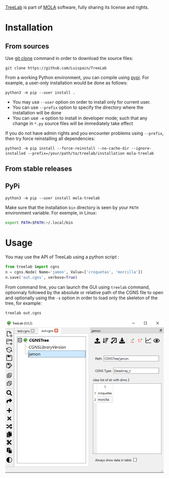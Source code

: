 [TreeLab](https://github.com/Luispain/treelab) is part of [MOLA](https://github.com/onera/MOLA) software, fully sharing its license and rights. 

Installation
============

From sources
------------

Use [git clone](https://docs.github.com/en/repositories/creating-and-managing-repositories/cloning-a-repository) command in order to download the source files:
```
git clone https://github.com/Luispain/TreeLab
```

From a working Python environment, you can compile using [pypi](https://packaging.python.org/en/latest/tutorials/installing-packages/). For example, a user-only installation would
be done as follows:

```
python3 -m pip --user install .
```

* You may use `--user` option on order to install only for current user. 
* You can use `--prefix` option to specify the directory where the installation will be done
* You can use `-e` option to install in developer mode; such that any change in `*.py` source files will be immediately take effect

If you do not have admin rights and you encounter problems using `--prefix`, then
try force reinstalling all dependencies:

```
python3 -m pip install --force-reinstall --no-cache-dir --ignore-installed --prefix=/your/path/to/treelab/installation mola-treelab
```


From stable releases
--------------------

PyPi
----

```
python3 -m pip --user install mola-treelab
```

Make sure that the installation `bin` directory is seen by your `PATH` environment variable. For exemple, in Linux:
```bash
export PATH=$PATH:~/.local/bin
```

Usage
=====

You may use the API of TreeLab using a python script :

```python
from treelab import cgns
n = cgns.Node( Name='jamon', Value=['croquetas', 'morcilla'])
n.save('out.cgns', verbose=True)
```

From command line, you can launch the GUI using `treelab` command, optionnaly followed by the absolute or relative path of the CGNS file to open and optionally using the `-s` option in order to load only the skeleton of the tree, for example:
```
treelab out.cgns
```

![treelab showing node](doc/readme_node.png)

